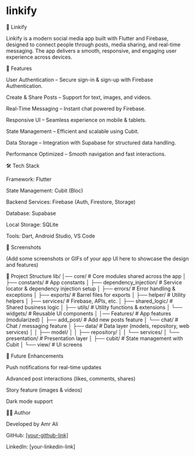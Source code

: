# linkify

📱 Linkify

Linkify is a modern social media app built with Flutter and Firebase, designed to connect people through posts, media sharing, and real-time messaging. The app delivers a smooth, responsive, and engaging user experience across devices.

🚀 Features

User Authentication – Secure sign-in & sign-up with Firebase Authentication.

Create & Share Posts – Support for text, images, and videos.

Real-Time Messaging – Instant chat powered by Firebase.

Responsive UI – Seamless experience on mobile & tablets.

State Management – Efficient and scalable using Cubit.

Data Storage – Integration with Supabase for structured data handling.

Performance Optimized – Smooth navigation and fast interactions.

🛠️ Tech Stack

Framework: Flutter

State Management: Cubit (Bloc)

Backend Services: Firebase (Auth, Firestore, Storage)

Database: Supabase

Local Storage: SQLite

Tools: Dart, Android Studio, VS Code

📸 Screenshots

(Add some screenshots or GIFs of your app UI here to showcase the design and features)

📂 Project Structure
lib/
│── core/                     # Core modules shared across the app
│   ├── constants/            # App constants
│   ├── dependency_injection/ # Service locator & dependency injection setup
│   ├── errors/               # Error handling & exceptions
│   ├── exports/              # Barrel files for exports
│   ├── helper/               # Utility helpers
│   ├── services/             # Firebase, APIs, etc.
│   ├── shared_logic/         # Shared business logic
│   ├── utils/                # Utility functions & extensions
│   └── widgets/              # Reusable UI components
│
│── Features/                 # App features (modularized)
│   ├── add_post/             # Add new posts feature
│   └── chat/                 # Chat / messaging feature
│       ├── data/             # Data layer (models, repository, web services)
│       │   ├── model/
│       │   ├── repository/
│       │   └── services/
│       └── presentation/     # Presentation layer
│           ├── cubit/        # State management with Cubit
│           └── view/         # UI screens

🔮 Future Enhancements

Push notifications for real-time updates

Advanced post interactions (likes, comments, shares)

Story feature (images & videos)

Dark mode support

👨‍💻 Author

Developed by Amr Ali

GitHub: [[your-github-link]](https://github.com/Amr-3li)

LinkedIn: [your-linkedin-link]
